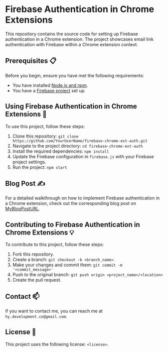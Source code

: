 # Firebase Authentication in Chrome Extensions

This repository contains the source code for setting up Firebase authentication in a Chrome extension. The project showcases email link authentication with Firebase within a Chrome extension context.

## Prerequisites 📋

Before you begin, ensure you have met the following requirements:

- You have installed [Node.js and npm](https://nodejs.org/en/).
- You have a [Firebase project](https://console.firebase.google.com/) set up.

## Using Firebase Authentication in Chrome Extensions 🚀

To use this project, follow these steps:

1. Clone this repository: `git clone https://github.com/YourUserName/firebase-chrome-ext-auth.git`
2. Navigate to the project directory: `cd firebase-chrome-ext-auth`
3. Install the required dependencies: `npm install`
4. Update the Firebase configuration in `firebase.js` with your Firebase project settings.
5. Run the project: `npm start`

## Blog Post ✍️

For a detailed walkthrough on how to implement Firebase authentication in a Chrome extension, check out the corresponding blog post on [MyBlogPostURL](https://younessssssss.github.io/).

## Contributing to Firebase Authentication in Chrome Extensions 💡

To contribute to this project, follow these steps:

1. Fork this repository.
2. Create a branch: `git checkout -b <branch_name>`.
3. Make your changes and commit them: `git commit -m '<commit_message>'`
4. Push to the original branch: `git push origin <project_name>/<location>`
5. Create the pull request.

## Contact 📫

If you want to contact me, you can reach me at `hy.development.co@gmail.com`.

## License 📝

This project uses the following license: `<license>`.
